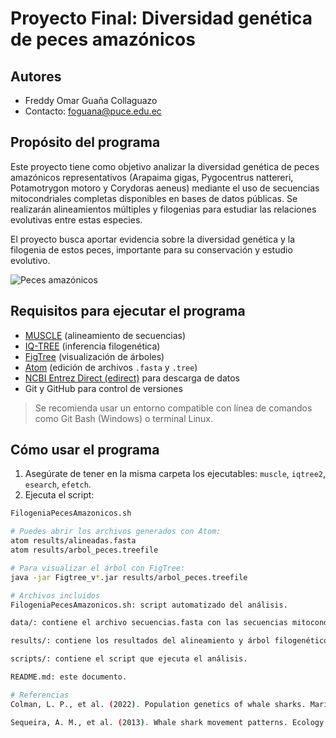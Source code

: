 # Proyecto Final: Diversidad genética de peces amazónicos

## Autores
- Freddy Omar Guaña Collaguazo  
- Contacto: [foguana@puce.edu.ec](mailto:foguana@puce.edu.ec)

## Propósito del programa  
Este proyecto tiene como objetivo analizar la diversidad genética de peces amazónicos representativos (Arapaima gigas, Pygocentrus nattereri, Potamotrygon motoro y Corydoras aeneus) mediante el uso de secuencias mitocondriales completas disponibles en bases de datos públicas. Se realizarán alineamientos múltiples y filogenias para estudiar las relaciones evolutivas entre estas especies.

El proyecto busca aportar evidencia sobre la diversidad genética y la filogenia de estos peces, importante para su conservación y estudio evolutivo.

![Peces amazónicos](https://upload.wikimedia.org/wikipedia/commons/2/25/Arapaima_Gigas_01.jpg)

## Requisitos para ejecutar el programa

- [MUSCLE](https://www.drive5.com/muscle/downloads.htm) (alineamiento de secuencias)  
- [IQ-TREE](https://github.com/iqtree/iqtree2/releases) (inferencia filogenética)  
- [FigTree](https://github.com/rambaut/figtree/releases) (visualización de árboles)  
- [Atom](https://atom.io/) (edición de archivos `.fasta` y `.tree`)  
- [NCBI Entrez Direct (edirect)](https://www.ncbi.nlm.nih.gov/books/NBK179288/) para descarga de datos  
- Git y GitHub para control de versiones  

> Se recomienda usar un entorno compatible con línea de comandos como Git Bash (Windows) o terminal Linux.

## Cómo usar el programa

1. Asegúrate de tener en la misma carpeta los ejecutables: `muscle`, `iqtree2`, `esearch`, `efetch`.  
2. Ejecuta el script:

```bash
FilogeniaPecesAmazonicos.sh

# Puedes abrir los archivos generados con Atom:
atom results/alineadas.fasta
atom results/arbol_peces.treefile

# Para visualizar el árbol con FigTree:
java -jar Figtree_v*.jar results/arbol_peces.treefile

# Archivos incluidos
FilogeniaPecesAmazonicos.sh: script automatizado del análisis.

data/: contiene el archivo secuencias.fasta con las secuencias mitocondriales completas.

results/: contiene los resultados del alineamiento y árbol filogenético.

scripts/: contiene el script que ejecuta el análisis.

README.md: este documento.

# Referencias
Colman, L. P., et al. (2022). Population genetics of whale sharks. Marine Biology Journal, 168(3), 1–12.

Sequeira, A. M., et al. (2013). Whale shark movement patterns. Ecology and Evolution, 3(8), 2377–2390.







